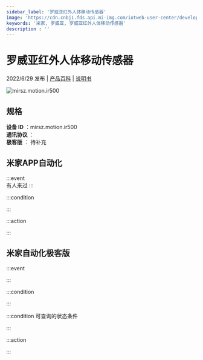 ```yaml
---
sidebar_label: '罗威亚红外人体移动传感器'
image: 'https://cdn.cnbj1.fds.api.mi-img.com/iotweb-user-center/developer_1679068029593E7R6eniL.png?GalaxyAccessKeyId=AKVGLQWBOVIRQ3XLEW&Expires=9223372036854775807&Signature=KfZToQxLr1AvuU3cXSZZuxw64cI='
keywords: '米家, 罗威亚, 罗威亚红外人体移动传感器'
description : ''
---
```

# 罗威亚红外人体移动传感器

2022/6/29 发布 | [产品百科](https://home.mi.com/webapp/content/baike/product/index.html?model=mirsz.motion.ir500/) | [说明书](https://home.mi.com/views/introduction.html?model=mirsz.motion.ir500&region=cn)

![mirsz.motion.ir500](https://cdn.cnbj1.fds.api.mi-img.com/iotweb-user-center/developer_1679068029593E7R6eniL.png?GalaxyAccessKeyId=AKVGLQWBOVIRQ3XLEW&Expires=9223372036854775807&Signature=KfZToQxLr1AvuU3cXSZZuxw64cI=)

## 规格  
> 
**设备 ID** ：mirsz.motion.ir500  
**通讯协议** ：  
**极客版**  ： 待补充 


## 米家APP自动化  

:::event  
有人来过
:::

:::condition  

:::

:::action   

:::

## 米家自动化极客版  

:::event  

:::

:::condition  

:::

:::condition 可查询的状态条件  

:::

:::action  

:::

        
